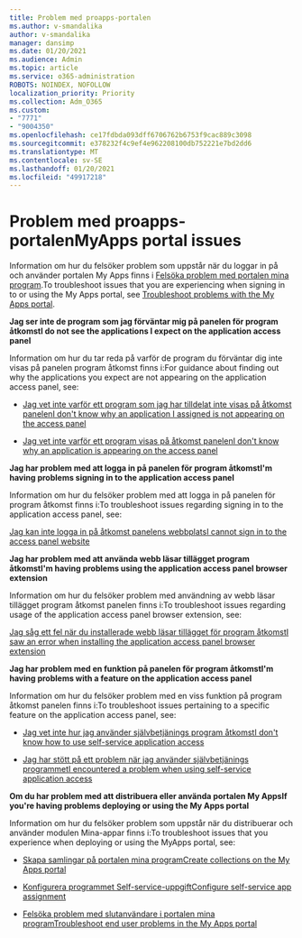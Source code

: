 ```yaml
---
title: Problem med proapps-portalen
ms.author: v-smandalika
author: v-smandalika
manager: dansimp
ms.date: 01/20/2021
ms.audience: Admin
ms.topic: article
ms.service: o365-administration
ROBOTS: NOINDEX, NOFOLLOW
localization_priority: Priority
ms.collection: Adm_O365
ms.custom:
- "7771"
- "9004350"
ms.openlocfilehash: ce17fdbda093dff6706762b6753f9cac889c3098
ms.sourcegitcommit: e378232f4c9ef4e962208100db752221e7bd2dd6
ms.translationtype: MT
ms.contentlocale: sv-SE
ms.lasthandoff: 01/20/2021
ms.locfileid: "49917218"
---
```

# <a name="myapps-portal-issues"></a><span data-ttu-id="402b3-102">Problem med proapps-portalen</span><span class="sxs-lookup"><span data-stu-id="402b3-102">MyApps portal issues</span></span>

<span data-ttu-id="402b3-103">Information om hur du felsöker problem som uppstår när du loggar in på och använder portalen My Apps finns i [Felsöka problem med portalen mina program](https://docs.microsoft.com/azure/active-directory/user-help/my-apps-portal-end-user-troubleshoot).</span><span class="sxs-lookup"><span data-stu-id="402b3-103">To troubleshoot issues that you are experiencing when signing in to or using the My Apps portal, see [Troubleshoot problems with the My Apps portal](https://docs.microsoft.com/azure/active-directory/user-help/my-apps-portal-end-user-troubleshoot).</span></span>

<span data-ttu-id="402b3-104">**Jag ser inte de program som jag förväntar mig på panelen för program åtkomst**</span><span class="sxs-lookup"><span data-stu-id="402b3-104">**I do not see the applications I expect on the application access panel**</span></span>

<span data-ttu-id="402b3-105">Information om hur du tar reda på varför de program du förväntar dig inte visas på panelen program åtkomst finns i:</span><span class="sxs-lookup"><span data-stu-id="402b3-105">For guidance about finding out why the applications you expect are not appearing on the application access panel, see:</span></span>

- [<span data-ttu-id="402b3-106">Jag vet inte varför ett program som jag har tilldelat inte visas på åtkomst panelen</span><span class="sxs-lookup"><span data-stu-id="402b3-106">I don't know why an application I assigned is not appearing on the access panel</span></span>](https://docs.microsoft.com/azure/active-directory/application-access-panel-unexpected-application-not-appearing/)
     
- [<span data-ttu-id="402b3-107">Jag vet inte varför ett program visas på åtkomst panelen</span><span class="sxs-lookup"><span data-stu-id="402b3-107">I don't know why an application is appearing on the access panel</span></span>](https://docs.microsoft.com/azure/active-directory/application-access-panel-unexpected-application-appears/)

<span data-ttu-id="402b3-108">**Jag har problem med att logga in på panelen för program åtkomst**</span><span class="sxs-lookup"><span data-stu-id="402b3-108">**I'm having problems signing in to the application access panel**</span></span>

<span data-ttu-id="402b3-109">Information om hur du felsöker problem med att logga in på panelen för program åtkomst finns i:</span><span class="sxs-lookup"><span data-stu-id="402b3-109">To troubleshoot issues regarding signing in to the application access panel, see:</span></span>

[<span data-ttu-id="402b3-110">Jag kan inte logga in på åtkomst panelens webbplats</span><span class="sxs-lookup"><span data-stu-id="402b3-110">I cannot sign in to the access panel website</span></span>](https://docs.microsoft.com/azure/active-directory/manage-apps/application-sign-in-other-problem-access-panel)

<span data-ttu-id="402b3-111">**Jag har problem med att använda webb läsar tillägget program åtkomst**</span><span class="sxs-lookup"><span data-stu-id="402b3-111">**I'm having problems using the application access panel browser extension**</span></span>

<span data-ttu-id="402b3-112">Information om hur du felsöker problem med användning av webb läsar tillägget program åtkomst panelen finns i:</span><span class="sxs-lookup"><span data-stu-id="402b3-112">To troubleshoot issues regarding usage of the application access panel browser extension, see:</span></span>

[<span data-ttu-id="402b3-113">Jag såg ett fel när du installerade webb läsar tillägget för program åtkomst</span><span class="sxs-lookup"><span data-stu-id="402b3-113">I saw an error when installing the application access panel browser extension</span></span>](https://docs.microsoft.com/azure/active-directory/application-access-panel-extension-problem-installing/)

<span data-ttu-id="402b3-114">**Jag har problem med en funktion på panelen för program åtkomst**</span><span class="sxs-lookup"><span data-stu-id="402b3-114">**I'm having problems with a feature on the application access panel**</span></span>

<span data-ttu-id="402b3-115">Information om hur du felsöker problem med en viss funktion på program åtkomst panelen finns i:</span><span class="sxs-lookup"><span data-stu-id="402b3-115">To troubleshoot issues pertaining to a specific feature on the application access panel, see:</span></span>

- [<span data-ttu-id="402b3-116">Jag vet inte hur jag använder självbetjänings program åtkomst</span><span class="sxs-lookup"><span data-stu-id="402b3-116">I don't know how to use self-service application access</span></span>](https://docs.microsoft.com/azure/active-directory/manage-apps/access-panel-manage-self-service-access) 

- [<span data-ttu-id="402b3-117">Jag har stött på ett problem när jag använder självbetjänings programmet</span><span class="sxs-lookup"><span data-stu-id="402b3-117">I encountered a problem when using self-service application access</span></span>](https://docs.microsoft.com/azure/active-directory/manage-apps/access-panel-manage-self-service-access)
    
<span data-ttu-id="402b3-118">**Om du har problem med att distribuera eller använda portalen My Apps**</span><span class="sxs-lookup"><span data-stu-id="402b3-118">**If you're having problems deploying or using the My Apps portal**</span></span>

<span data-ttu-id="402b3-119">Information om hur du felsöker problem som uppstår när du distribuerar och använder modulen Mina-appar finns i:</span><span class="sxs-lookup"><span data-stu-id="402b3-119">To troubleshoot issues that you experience when deploying or using the MyApps portal, see:</span></span>

- [<span data-ttu-id="402b3-120">Skapa samlingar på portalen mina program</span><span class="sxs-lookup"><span data-stu-id="402b3-120">Create collections on the My Apps portal</span></span>](https://docs.microsoft.com/azure/active-directory/manage-apps/access-panel-collections) 
    
- [<span data-ttu-id="402b3-121">Konfigurera programmet Self-service-uppgift</span><span class="sxs-lookup"><span data-stu-id="402b3-121">Configure self-service app assignment</span></span>](https://docs.microsoft.com/azure/active-directory/manage-apps/manage-self-service-access)
     
- [<span data-ttu-id="402b3-122">Felsöka problem med slutanvändare i portalen mina program</span><span class="sxs-lookup"><span data-stu-id="402b3-122">Troubleshoot end user problems in the My Apps portal</span></span>](https://docs.microsoft.com/azure/active-directory/user-help/my-apps-portal-end-user-troubleshoot)



